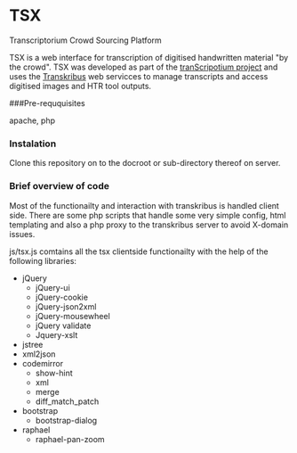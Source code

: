 # TSX
Transcriptorium Crowd Sourcing Platform

TSX is a web interface for transcription of digitised handwritten material "by the crowd". TSX was developed as part of the <a href="http://transcriptorium.eu/">tranScripotium project</a> and uses the <a href="https://transkribus.eu/Transkribus/">Transkribus</a> web servicces to manage transcripts and access digitised images and HTR tool outputs.

###Pre-reququisites

apache, php

### Instalation

Clone this repository on to the docroot or sub-directory thereof on server.

### Brief overview of code

Most of the functionailty and interaction with transkribus is handled client side. There are some php scripts that handle some very simple config, html templating and also a php proxy to the transkribus server to avoid X-domain issues.

js/tsx.js comtains all the tsx clientside functionailty with the help of the following libraries:

- jQuery
  - jQuery-ui
  - jQuery-cookie
  - jQuery-json2xml
  - jQuery-mousewheel
  - jQuery validate
  - Jquery-xslt
- jstree
- xml2json
- codemirror
  - show-hint
  - xml
  - merge
  - diff_match_patch
- bootstrap
  - bootstrap-dialog
- raphael
  - raphael-pan-zoom
